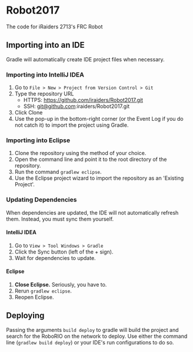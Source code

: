 # Robot2017
The code for iRaiders 2713's FRC Robot

## Importing into an IDE
Gradle will automatically create IDE project files when necessary.

### Importing into IntelliJ IDEA
1. Go to `File > New > Project from Version Control > Git`
2. Type the repository URL
	* HTTPS: https://github.com/iraiders/Robot2017.git
	* SSH: git@github.com:iraiders/Robot2017.git
3. Click Clone
4. Use the pop-up in the bottom-right corner (or the Event Log if you do not
catch it) to import the project using Gradle.

### Importing into Eclipse
1. Clone the repository using the method of your choice.
2. Open the command line and point it to the root directory of the repository.
3. Run the command `gradlew eclipse`.
4. Use the Eclipse project wizard to import the repository as an
'Existing Project'.

### Updating Dependencies
When dependencies are updated, the IDE will not automatically refresh them.
Instead, you must sync them yourself.

#### IntelliJ IDEA
1. Go to `View > Tool Windows > Gradle`
2. Click the Sync button (left of the + sign).
3. Wait for dependencies to update.

#### Eclipse
1. **Close Eclipse.** Seriously, you have to.
2. Rerun `gradlew eclipse`.
3. Reopen Eclipse.

## Deploying

Passing the arguments `build deploy` to gradle will build the project and search
for the RoboRIO on the network to deploy. Use either the command line (`gradlew
build deploy`) or your IDE's run configurations to do so.
